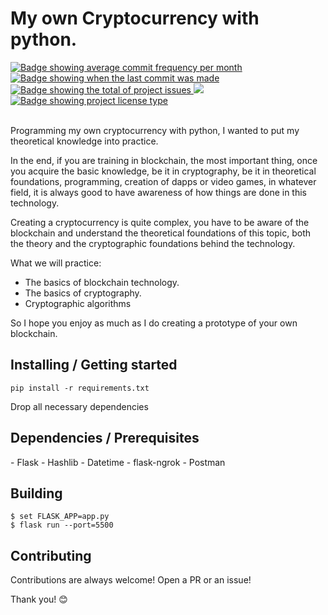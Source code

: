 <h1>My own Cryptocurrency with python.</h1>

<a href="https://github.com/gab0071/solidity-fundamentals/commits/main" target="_blank">
<img src="https://img.shields.io/github/commit-activity/m/gab0071/My-Own-Cryptocurrency" alt="Badge showing average commit frequency per month"/>
  </a>

  <a href="https://github.com/gab0071/solidity-fundamentals/commits/main" target="_blank">
    <img src="https://img.shields.io/github/last-commit/gab0071/My-Own-Cryptocurrency" alt="Badge showing when the last commit was made"/>
  </a>

  <a href="https://github.com/gab0071/solidity-fundamentals/issues" target="_blank">
    <img src="https://img.shields.io/github/issues/gab0071/My-Own-Cryptocurrency" alt="Badge showing the total of project issues"/>
  </a>
  
  <a href="#" target="_blank">
  <img src="https://img.shields.io/badge/Flask-1.1.2-blue.svg">
  </a>

  <a href="https://github.com/maurodesouza/profile-readme-generator/blob/master/LICENSE.md" target="_blank">
    <img alt="Badge showing project license type" src="https://img.shields.io/github/license/maurodesouza/profile-readme-generator?color=f85149">
  </a>
  
  <br>
  <br>
  
<p>Programming my own cryptocurrency with python, I wanted to put my theoretical knowledge into practice.</p>

<p>In the end, if you are training in blockchain, the most important thing, once you acquire the basic knowledge, be it in cryptography, be it in theoretical foundations, programming, creation of dapps or video games, in whatever field, it is always good to have awareness of how things are done in this technology.</p>

<p>Creating a cryptocurrency is quite complex, you have to be aware of the blockchain and understand the theoretical foundations of this topic, both the theory and the cryptographic foundations behind the technology. </p>

<p>What we will practice:

  - The basics of blockchain technology.
  - The basics of cryptography.
  - Cryptographic algorithms</p>

<p>So I hope you enjoy as much as I do creating a prototype of your own blockchain.</p>


<h2> Installing / Getting started </h2>

```
pip install -r requirements.txt
```  
<p>Drop all necessary dependencies</p>

<h2> Dependencies / Prerequisites </h2>
- Flask
- Hashlib
- Datetime
- flask-ngrok
- Postman

<h2> Building </h2>


```shell
$ set FLASK_APP=app.py 
$ flask run --port=5500
```

<h2>Contributing</h2>

<p> Contributions are always welcome! Open a PR or an issue!</p>

<p> Thank you! 😊 </p>
